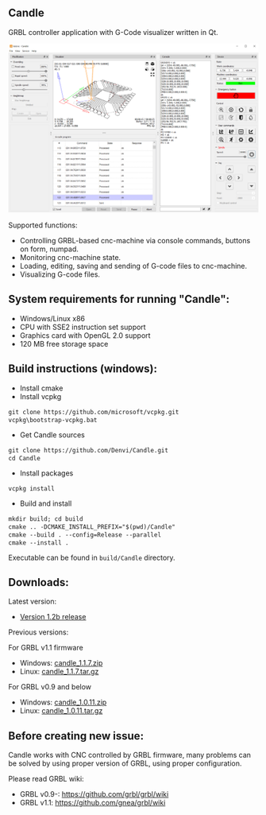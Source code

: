 Candle
-----------
GRBL controller application with G-Code visualizer written in Qt.

![screenshot](/screenshots/screenshot_main_window.png)

Supported functions:
* Controlling GRBL-based cnc-machine via console commands, buttons on form, numpad.
* Monitoring cnc-machine state.
* Loading, editing, saving and sending of G-code files to cnc-machine.
* Visualizing G-code files.

System requirements for running "Candle":
-------------------
* Windows/Linux x86
* CPU with SSE2 instruction set support
* Graphics card with OpenGL 2.0 support
* 120 MB free storage space

Build instructions (windows):
------------------

* Install cmake
* Install vcpkg

```
git clone https://github.com/microsoft/vcpkg.git
vcpkg\bootstrap-vcpkg.bat
```

* Get Candle sources

```
git clone https://github.com/Denvi/Candle.git
cd Candle
```

* Install packages

```
vcpkg install
```

* Build and install

```
mkdir build; cd build
cmake .. -DCMAKE_INSTALL_PREFIX="$(pwd)/Candle"
cmake --build . --config=Release --parallel
cmake --install .
```

Executable can be found in `build/Candle` directory.

Downloads:
----------
Latest version:

* [Version 1.2b release](https://github.com/Denvi/Candle/releases/tag/v1.2b)

Previous versions:

For GRBL v1.1 firmware

* Windows: [candle_1.1.7.zip](https://github.com/Denvi/Candle/releases/download/v1.1/Candle_1.1.7.zip)
* Linux: [candle_1.1.7.tar.gz](https://github.com/Denvi/Candle/releases/download/v1.1/Candle_1.1.7.tar.gz)

For GRBL v0.9 and below

* Windows: [candle_1.0.11.zip](https://github.com/Denvi/Candle/releases/download/v1.0/Candle_1.0.11.zip)
* Linux: [candle_1.0.11.tar.gz](https://github.com/Denvi/Candle/releases/download/v1.0/Candle_1.0.11.tar.gz)

Before creating new issue:
------
Candle works with CNC controlled by GRBL firmware, many problems can be solved by using proper version of GRBL, using proper configuration.

Please read GRBL wiki: 
- GRBL v0.9-: https://github.com/grbl/grbl/wiki
- GRBL v1.1: https://github.com/gnea/grbl/wiki